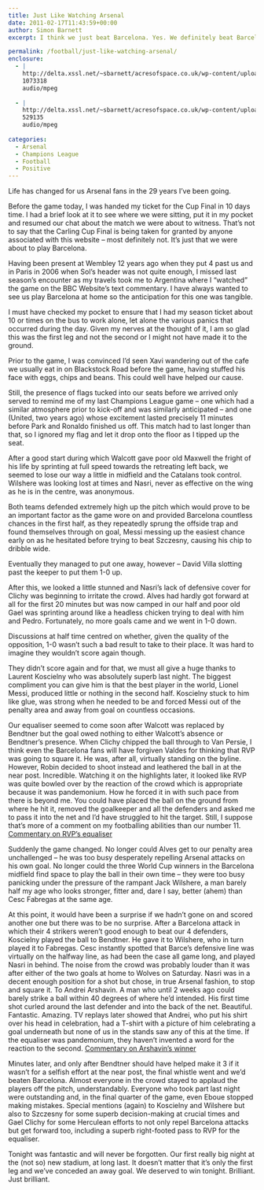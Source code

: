 ```yaml
---
title: Just Like Watching Arsenal
date: 2011-02-17T11:43:59+00:00
author: Simon Barnett
excerpt: I think we just beat Barcelona. Yes. We definitely beat Barcelona.

permalink: /football/just-like-watching-arsenal/
enclosure:
  - |
    http://delta.xssl.net/~sbarnett/acresofspace.co.uk/wp-content/uploads/2011/02/goal2-arshavin-barcelona.mp3
    1073318
    audio/mpeg
    
  - |
    http://delta.xssl.net/~sbarnett/acresofspace.co.uk/wp-content/uploads/2011/02/goal1-rvp-barcelona.mp3
    529135
    audio/mpeg
    
categories:
  - Arsenal
  - Champions League
  - Football
  - Positive
---
```

Life has changed for us Arsenal fans in the 29 years I&#8217;ve been going.

Before the game today, I was handed my ticket for the Cup Final in 10 days time. I had a brief look at it to see where we were sitting, put it in my pocket and resumed our chat about the match we were about to witness. That&#8217;s not to say that the Carling Cup Final is being taken for granted by anyone associated with this website &#8211; most definitely not. It&#8217;s just that we were about to play Barcelona.

Having been present at Wembley 12 years ago when they put 4 past us and in Paris in 2006 when Sol&#8217;s header was not quite enough, I missed last season&#8217;s encounter as my travels took me to Argentina where I &#8220;watched&#8221; the game on the BBC Website&#8217;s text commentary. I have always wanted to see us play Barcelona at home so the anticipation for this one was tangible.

I must have checked my pocket to ensure that I had my season ticket about 10 or times on the bus to work alone, let alone the various panics that occurred during the day. Given my nerves at the thought of it, I am so glad this was the first leg and not the second or I might not have made it to the ground.

Prior to the game, I was convinced I&#8217;d seen Xavi wandering out of the cafe we usually eat in on Blackstock Road before the game, having stuffed his face with eggs, chips and beans. This could well have helped our cause.

Still, the presence of flags tucked into our seats before we arrived only served to remind me of my last Champions League game &#8211; one which had a similar atmosphere prior to kick-off and was similarly anticipated &#8211; and one (United, two years ago) whose excitement lasted precisely 11 minutes before Park and Ronaldo finished us off. This match had to last longer than that, so I ignored my flag and let it drop onto the floor as I tipped up the seat.

After a good start during which Walcott gave poor old Maxwell the fright of his life by sprinting at full speed towards the retreating left back, we seemed to lose our way a little in midfield and the Catalans took control. Wilshere was looking lost at times and Nasri, never as effective on the wing as he is in the centre, was anonymous.

Both teams defended extremely high up the pitch which would prove to be an important factor as the game wore on and provided Barcelona countless chances in the first half, as they repeatedly sprung the offside trap and found themselves through on goal, Messi messing up the easiest chance early on as he hesitated before trying to beat Szczesny, causing his chip to dribble wide.

Eventually they managed to put one away, however &#8211; David Villa slotting past the keeper to put them 1-0 up.

After this, we looked a little stunned and Nasri&#8217;s lack of defensive cover for Clichy was beginning to irritate the crowd. Alves had hardly got forward at all for the first 20 minutes but was now camped in our half and poor old Gael was sprinting around like a headless chicken trying to deal with him and Pedro. Fortunately, no more goals came and we went in 1-0 down.

Discussions at half time centred on whether, given the quality of the opposition, 1-0 wasn&#8217;t such a bad result to take to their place. It was hard to imagine they wouldn&#8217;t score again though.

They didn&#8217;t score again and for that, we must all give a huge thanks to Laurent Koscielny who was absolutely superb last night. The biggest compliment you can give him is that the best player in the world, Lionel Messi, produced little or nothing in the second half. Koscielny stuck to him like glue, was strong when he needed to be and forced Messi out of the penalty area and away from goal on countless occasions.

Our equaliser seemed to come soon after Walcott was replaced by Bendtner but the goal owed nothing to either Walcott&#8217;s absence or Bendtner&#8217;s presence. When Clichy chipped the ball through to Van Persie, I think even the Barcelona fans will have forgiven Valdes for thinking that RVP was going to square it. He was, after all, virtually standing on the byline. However, Robin decided to shoot instead and leathered the ball in at the near post. Incredible. Watching it on the highlights later, it looked like RVP was quite bowled over by the reaction of the crowd which is appropriate because it was pandemonium. How he forced it in with such pace from there is beyond me. You could have placed the ball on the ground from where he hit it, removed the goalkeeper and all the defenders and asked me to pass it into the net and I&#8217;d have struggled to hit the target. Still, I suppose that&#8217;s more of a comment on my footballing abilities than our number 11. [Commentary on RVP&#8217;s equaliser](http://delta.xssl.net/~sbarnett/acresofspace.co.uk/wp-content/uploads/2011/02/goal1-rvp-barcelona.mp3)

Suddenly the game changed. No longer could Alves get to our penalty area unchallenged &#8211; he was too busy desperately repelling Arsenal attacks on his own goal. No longer could the three World Cup winners in the Barcelona midfield find space to play the ball in their own time &#8211; they were too busy panicking under the pressure of the rampant Jack Wilshere, a man barely half my age who looks stronger, fitter and, dare I say, better (ahem) than Cesc Fabregas at the same age.

At this point, it would have been a surprise if we hadn&#8217;t gone on and scored another one but there was to be no surprise. After a Barcelona attack in which their 4 strikers weren&#8217;t good enough to beat our 4 defenders, Koscielny played the ball to Bendtner. He gave it to Wilshere, who in turn played it to Fabregas. Cesc instantly spotted that Barce&#8217;s defensive line was virtually on the halfway line, as had been the case all game long, and played Nasri in behind. The noise from the crowd was probably louder than it was after either of the two goals at home to Wolves on Saturday. Nasri was in a decent enough position for a shot but chose, in true Arsenal fashion, to stop and square it. To Andrei Arshavin. A man who until 2 weeks ago could barely strike a ball within 40 degrees of where he&#8217;d intended. His first time shot curled around the last defender and into the back of the net. Beautiful. Fantastic. Amazing. TV replays later showed that Andrei, who put his shirt over his head in celebration, had a T-shirt with a picture of him celebrating a goal underneath but none of us in the stands saw any of this at the time. If the equaliser was pandemonium, they haven&#8217;t invented a word for the reaction to the second. [Commentary on Arshavin&#8217;s winner](http://delta.xssl.net/~sbarnett/acresofspace.co.uk/wp-content/uploads/2011/02/goal2-arshavin-barcelona.mp3)

Minutes later, and only after Bendtner should have helped make it 3 if it wasn&#8217;t for a selfish effort at the near post, the final whistle went and we&#8217;d beaten Barcelona. Almost everyone in the crowd stayed to applaud the players off the pitch, understandably. Everyone who took part last night were outstanding and, in the final quarter of the game, even Eboue stopped making mistakes. Special mentions (again) to Koscielny and Wilshere but also to Szczesny for some superb decision-making at crucial times and Gael Clichy for some Herculean efforts to not only repel Barcelona attacks but get forward too, including a superb right-footed pass to RVP for the equaliser.

Tonight was fantastic and will never be forgotten. Our first really big night at the (not so) new stadium, at long last. It doesn&#8217;t matter that it&#8217;s only the first leg and we&#8217;ve conceded an away goal. We deserved to win tonight. Brilliant. Just brilliant.
